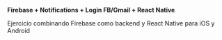 **Firebase + Notifications + Login FB/Gmail + React Native**

Ejercicio combinando Firebase como backend y React Native para iOS y Android